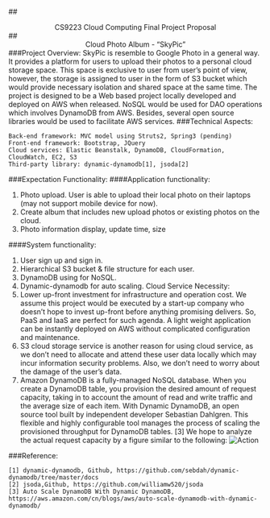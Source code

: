 ##<center>CS9223 Cloud Computing Final Project Proposal</center>
##<center>Cloud Photo Album - “SkyPic”</center>
###Project Overview:
SkyPic is resemble to Google Photo in a general way. It provides a platform for users to upload their photos to a personal cloud storage space. This space is exclusive to user from user’s point of view, however, the storage is assigned to user in the form of S3 bucket which would provide necessary isolation and shared space at the same time. The project is designed to be a Web based project locally developed and deployed on AWS when released. NoSQL would be used for DAO operations which involves DynamoDB from AWS. Besides, several open source libraries would be used to facilitate AWS services.
###Technical Aspects:
```
Back-end framework: MVC model using Struts2, Spring3 (pending)
Front-end framework: Bootstrap, JQuery
Cloud services: Elastic Beanstalk, DynamoDB, CloudFormation, CloudWatch, EC2, S3
Third-party library: dynamic-dynamodb[1], jsoda[2]
```
###Expectation Functionality:
####Application functionality:
1. Photo upload. User is able to upload their local photo on their laptops (may not support mobile device for now).
2. Create album that includes new upload photos or existing photos on the cloud.
3. Photo information display, update time, size

####System functionality:
1. User sign up and sign in.
2. Hierarchical S3 bucket & file structure for each user.
3. DynamoDB using for NoSQL.
4. Dynamic-dynamodb for auto scaling.
Cloud Service Necessity:
1. Lower up-front investment for infrastructure and operation cost. We assume this project would be executed by a start-up company who doesn’t hope to invest up-front before anything promising delivers. So, PaaS and IaaS are perfect for such agenda. A light weight application can be instantly deployed on AWS without complicated configuration and maintenance.
2. S3 cloud storage service is another reason for using cloud service, as we don’t need to allocate and attend these user data locally which may incur information security problems. Also, we don’t need to worry about the damage of the user’s data.
3. Amazon DynamoDB is a fully-managed NoSQL database. When you create a DynamoDB table, you provision the desired amount of request capacity, taking in to account the amount of read and write traffic and the average size of each item. With Dynamic DynamoDB, an open source tool built by independent developer Sebastian Dahlgren. This flexible and highly configurable tool manages the process of scaling the provisioned throughput for DynamoDB tables. [3] We hope to analyze the actual request capacity by a figure similar to the following:
![Action](https://media.amazonwebservices.com/blog/2014/dynamic_dynamodb_tadaa_1.png "")

###Reference:
```
[1] dynamic-dynamodb, Github, https://github.com/sebdah/dynamic-dynamodb/tree/master/docs
[2] jsoda,Github, https://github.com/williamw520/jsoda
[3] Auto Scale DynamoDB With Dynamic DynamoDB, https://aws.amazon.com/cn/blogs/aws/auto-scale-dynamodb-with-dynamic-dynamodb/
```
